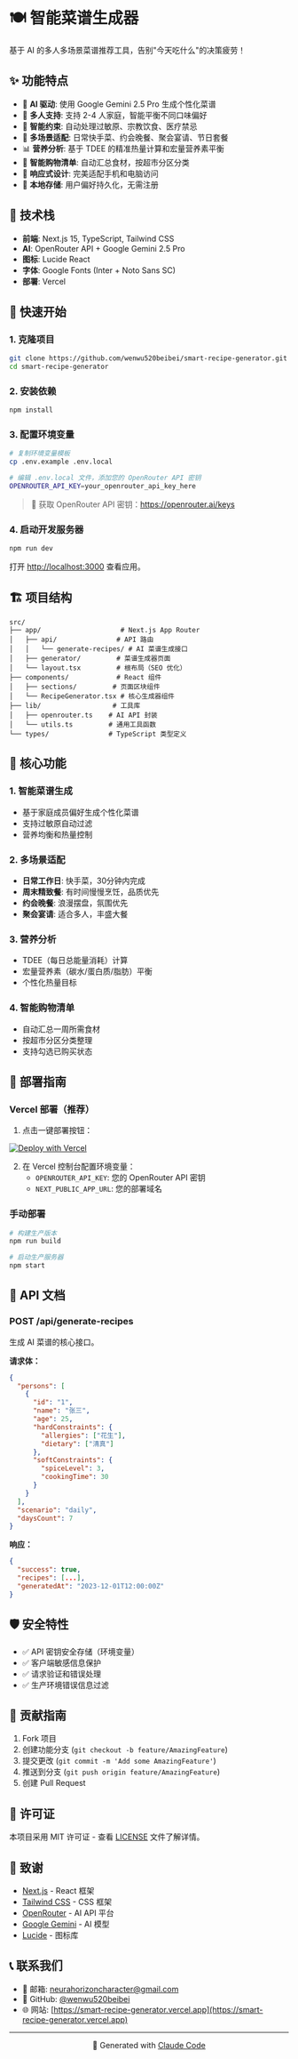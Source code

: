 # 🍽️ 智能菜谱生成器

基于 AI 的多人多场景菜谱推荐工具，告别"今天吃什么"的决策疲劳！

## ✨ 功能特点

- 🤖 **AI 驱动**: 使用 Google Gemini 2.5 Pro 生成个性化菜谱
- 👥 **多人支持**: 支持 2-4 人家庭，智能平衡不同口味偏好
- 🚫 **智能约束**: 自动处理过敏原、宗教饮食、医疗禁忌
- 🍳 **多场景适配**: 日常快手菜、约会晚餐、聚会宴请、节日套餐
- 📊 **营养分析**: 基于 TDEE 的精准热量计算和宏量营养素平衡
- 🛒 **智能购物清单**: 自动汇总食材，按超市分区分类
- 📱 **响应式设计**: 完美适配手机和电脑访问
- 💾 **本地存储**: 用户偏好持久化，无需注册

## 🚀 技术栈

- **前端**: Next.js 15, TypeScript, Tailwind CSS
- **AI**: OpenRouter API + Google Gemini 2.5 Pro
- **图标**: Lucide React
- **字体**: Google Fonts (Inter + Noto Sans SC)
- **部署**: Vercel

## 📖 快速开始

### 1. 克隆项目

```bash
git clone https://github.com/wenwu520beibei/smart-recipe-generator.git
cd smart-recipe-generator
```

### 2. 安装依赖

```bash
npm install
```

### 3. 配置环境变量

```bash
# 复制环境变量模板
cp .env.example .env.local

# 编辑 .env.local 文件，添加您的 OpenRouter API 密钥
OPENROUTER_API_KEY=your_openrouter_api_key_here
```

> 📝 获取 OpenRouter API 密钥：https://openrouter.ai/keys

### 4. 启动开发服务器

```bash
npm run dev
```

打开 [http://localhost:3000](http://localhost:3000) 查看应用。

## 🏗️ 项目结构

```
src/
├── app/                    # Next.js App Router
│   ├── api/               # API 路由
│   │   └── generate-recipes/ # AI 菜谱生成接口
│   ├── generator/         # 菜谱生成器页面
│   └── layout.tsx         # 根布局（SEO 优化）
├── components/            # React 组件
│   ├── sections/         # 页面区块组件
│   └── RecipeGenerator.tsx # 核心生成器组件
├── lib/                  # 工具库
│   ├── openrouter.ts    # AI API 封装
│   └── utils.ts         # 通用工具函数
└── types/               # TypeScript 类型定义
```

## 🌟 核心功能

### 1. 智能菜谱生成
- 基于家庭成员偏好生成个性化菜谱
- 支持过敏原自动过滤
- 营养均衡和热量控制

### 2. 多场景适配
- **日常工作日**: 快手菜，30分钟内完成
- **周末精致餐**: 有时间慢慢烹饪，品质优先
- **约会晚餐**: 浪漫摆盘，氛围优先
- **聚会宴请**: 适合多人，丰盛大餐

### 3. 营养分析
- TDEE（每日总能量消耗）计算
- 宏量营养素（碳水/蛋白质/脂肪）平衡
- 个性化热量目标

### 4. 智能购物清单
- 自动汇总一周所需食材
- 按超市分区分类整理
- 支持勾选已购买状态

## 🚀 部署指南

### Vercel 部署（推荐）

1. 点击一键部署按钮：

[![Deploy with Vercel](https://vercel.com/button)](https://vercel.com/new/clone?repository-url=https://github.com/wenwu520beibei/smart-recipe-generator)

2. 在 Vercel 控制台配置环境变量：
   - `OPENROUTER_API_KEY`: 您的 OpenRouter API 密钥
   - `NEXT_PUBLIC_APP_URL`: 您的部署域名

### 手动部署

```bash
# 构建生产版本
npm run build

# 启动生产服务器
npm start
```

## 📝 API 文档

### POST /api/generate-recipes

生成 AI 菜谱的核心接口。

**请求体：**
```json
{
  "persons": [
    {
      "id": "1",
      "name": "张三",
      "age": 25,
      "hardConstraints": {
        "allergies": ["花生"],
        "dietary": ["清真"]
      },
      "softConstraints": {
        "spiceLevel": 3,
        "cookingTime": 30
      }
    }
  ],
  "scenario": "daily",
  "daysCount": 7
}
```

**响应：**
```json
{
  "success": true,
  "recipes": [...],
  "generatedAt": "2023-12-01T12:00:00Z"
}
```

## 🛡️ 安全特性

- ✅ API 密钥安全存储（环境变量）
- ✅ 客户端敏感信息保护
- ✅ 请求验证和错误处理
- ✅ 生产环境错误信息过滤

## 🤝 贡献指南

1. Fork 项目
2. 创建功能分支 (`git checkout -b feature/AmazingFeature`)
3. 提交更改 (`git commit -m 'Add some AmazingFeature'`)
4. 推送到分支 (`git push origin feature/AmazingFeature`)
5. 创建 Pull Request

## 📄 许可证

本项目采用 MIT 许可证 - 查看 [LICENSE](LICENSE) 文件了解详情。

## 👏 致谢

- [Next.js](https://nextjs.org) - React 框架
- [Tailwind CSS](https://tailwindcss.com) - CSS 框架
- [OpenRouter](https://openrouter.ai) - AI API 平台
- [Google Gemini](https://gemini.google.com) - AI 模型
- [Lucide](https://lucide.dev) - 图标库

## 📞 联系我们

- 📧 邮箱: neurahorizoncharacter@gmail.com
- 🐙 GitHub: [@wenwu520beibei](https://github.com/wenwu520beibei)
- 🌐 网站: [https://smart-recipe-generator.vercel.app](https://smart-recipe-generator.vercel.app)

---

<div align="center">
  <p>🤖 Generated with <a href="https://claude.ai/code">Claude Code</a></p>
</div>
